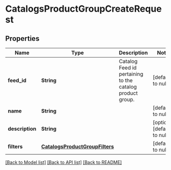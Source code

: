 # CatalogsProductGroupCreateRequest
## Properties

Name | Type | Description | Notes
------------ | ------------- | ------------- | -------------
**feed\_id** | **String** | Catalog Feed id pertaining to the catalog product group. | [default to null]
**name** | **String** |  | [default to null]
**description** | **String** |  | [optional] [default to null]
**filters** | [**CatalogsProductGroupFilters**](CatalogsProductGroupFilters.md) |  | [default to null]

[[Back to Model list]](../README.md#documentation-for-models) [[Back to API list]](../README.md#documentation-for-api-endpoints) [[Back to README]](../README.md)

